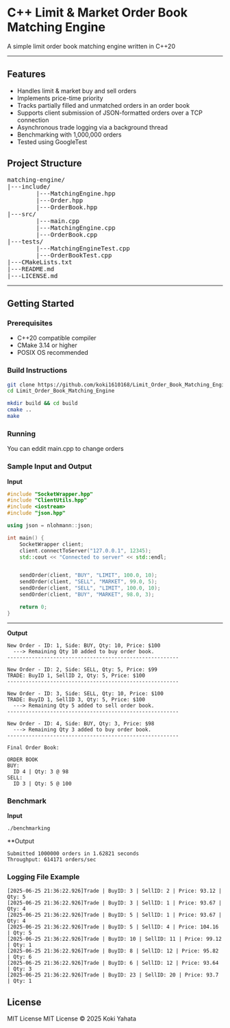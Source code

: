 # C++ Limit & Market Order Book Matching Engine

A simple limit order book matching engine written in C++20

---

## Features
- Handles limit & market buy and sell orders
- Implements price-time priority
- Tracks partially filled and unmatched orders in an order book
- Supports client submission of JSON-formatted orders over a TCP connection
- Asynchronous trade logging via a background thread
- Benchmarking with 1,000,000 orders
- Tested using GoogleTest

## Project Structure
<pre>
matching-engine/
|---include/
        |---MatchingEngine.hpp
        |---Order.hpp
        |---OrderBook.hpp
|---src/
        |---main.cpp
        |---MatchingEngine.cpp
        |---OrderBook.cpp
|---tests/
        |---MatchingEngineTest.cpp
        |---OrderBookTest.cpp
|---CMakeLists.txt
|---README.md
|---LICENSE.md
</pre>

---

## Getting Started

### Prerequisites

- C++20 compatible compiler
- CMake 3.14 or higher
- POSIX OS recommended

### Build Instructions
```bash
git clone https://github.com/koki1610168/Limit_Order_Book_Matching_Engine.git
cd Limit_Order_Book_Matching_Engine

mkdir build && cd build
cmake ..
make
```

### Running
You can eddit main.cpp to change orders

### Sample Input and Output
**Input**
```cpp
#include "SocketWrapper.hpp"
#include "ClientUtils.hpp"
#include <iostream>
#include "json.hpp"

using json = nlohmann::json;

int main() {
    SocketWrapper client;
    client.connectToServer("127.0.0.1", 12345);
    std::cout << "Connected to server" << std::endl;


    sendOrder(client, "BUY", "LIMIT", 100.0, 10);
    sendOrder(client, "SELL", "MARKET", 99.0, 5);
    sendOrder(client, "SELL", "LIMIT", 100.0, 10);
    sendOrder(client, "BUY", "MARKET", 98.0, 3);

    return 0;
}
```
---
**Output**
```
New Order - ID: 1, Side: BUY, Qty: 10, Price: $100
  ---> Remaining Qty 10 added to buy order book.
--------------------------------------------------------

New Order - ID: 2, Side: SELL, Qty: 5, Price: $99
TRADE: BuyID 1, SellID 2, Qty: 5, Price: $100
--------------------------------------------------------

New Order - ID: 3, Side: SELL, Qty: 10, Price: $100
TRADE: BuyID 1, SellID 3, Qty: 5, Price: $100
  ---> Remaining Qty 5 added to sell order book.
--------------------------------------------------------

New Order - ID: 4, Side: BUY, Qty: 3, Price: $98
  ---> Remaining Qty 3 added to buy order book.
--------------------------------------------------------

Final Order Book:

ORDER BOOK
BUY:
  ID 4 | Qty: 3 @ 98
SELL:
  ID 3 | Qty: 5 @ 100
```

### Benchmark
**Input**
```
./benchmarking
```
**Output
```
Submitted 1000000 orders in 1.62821 seconds
Throughput: 614171 orders/sec
```

### Logging File Example
```
[2025-06-25 21:36:22.926]Trade | BuyID: 3 | SellID: 2 | Price: 93.12 | Qty: 5
[2025-06-25 21:36:22.926]Trade | BuyID: 3 | SellID: 1 | Price: 93.67 | Qty: 4
[2025-06-25 21:36:22.926]Trade | BuyID: 5 | SellID: 1 | Price: 93.67 | Qty: 4
[2025-06-25 21:36:22.926]Trade | BuyID: 5 | SellID: 4 | Price: 104.16 | Qty: 5
[2025-06-25 21:36:22.926]Trade | BuyID: 10 | SellID: 11 | Price: 99.12 | Qty: 1
[2025-06-25 21:36:22.926]Trade | BuyID: 8 | SellID: 12 | Price: 95.82 | Qty: 6
[2025-06-25 21:36:22.926]Trade | BuyID: 6 | SellID: 12 | Price: 93.64 | Qty: 3
[2025-06-25 21:36:22.926]Trade | BuyID: 23 | SellID: 20 | Price: 93.7 | Qty: 1
```
## License
MIT License 
MIT License © 2025 Koki Yahata